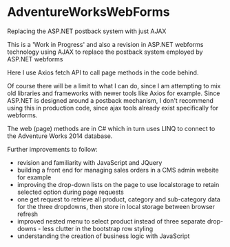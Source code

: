 # AdventureWorksWebForms
Replacing the ASP.NET postback system with just AJAX

This is a 'Work in Progress' and also a revision in ASP.NET webforms technology
using AJAX to replace the postback system employed by ASP.NET webforms

Here I use Axios fetch API to call page methods in the code behind.

Of course there will be a limit to what I can do, since I am attempting to mix old libraries and frameworks with newer tools like Axios for example.
Since ASP.NET is designed around a postback mechanism, I don't recommend using this in production code, since ajax tools already exist specifically for webforms.

The web (page) methods are in C# which in turn uses LINQ to connect to the Adventure Works 2014 database.

Further improvements to follow:
* revision and familiarity with JavaScript and JQuery
* building a front end for managing sales orders in a CMS admin website for example
* improving the drop-down lists on the page to use localstorage to retain selected option during page requests
* one get request to retrieve all product, category and sub-category data for the three dropdowns, then store in local storage between browser refresh
* improved nested menu to select product instead of three separate drop-downs - less clutter in the bootstrap row styling
* understanding the creation of business logic with JavaScript
